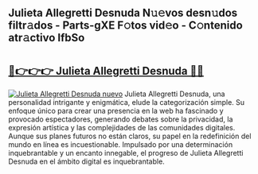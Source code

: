 ## Julieta Allegretti Desnuda N𝚞𝚎vos desn𝚞dos filtr𝚊dos - Parts-gXE F𝚘tos vid𝚎o - C𝚘ntenido atr𝚊ctivo IfbSo

# <h2><a href="http://mbbshjb.tromn.icu/?c=Julieta+Allegretti+Desnuda">🔗👉👉👉 Julieta Allegretti Desnuda 🔗🔗</a></h2>

[![Julieta Allegretti Desnuda nuevo](https://i.imgur.com/pEAQMta.gif)](http://mbbshjb.tromn.icu/?c=Julieta+Allegretti+Desnuda)
Julieta Allegretti Desnuda, una personalidad intrigante y enigmática, elude la categorización simple. Su enfoque único para crear una presencia en la web ha fascinado y provocado espectadores, generando debates sobre la privacidad, la expresión artística y las complejidades de las comunidades digitales. Aunque sus planes futuros no están claros, su papel en la redefinición del mundo en línea es incuestionable. Impulsado por una determinación inquebrantable y un encanto innegable, el progreso de Julieta Allegretti Desnuda en el ámbito digital es inquebrantable.
